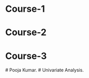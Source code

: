 # Course-1
# Course-2
# Course-3
#   P o o j a   K u m a r .   #   U n i v a r i a t e   A n a l y s i s .  
 